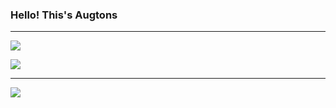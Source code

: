 ### Hello! This's Augtons

<hr>


![](https://github-readme-stats.vercel.app/api?username=augtons&show_icons=true&theme=cobalt)
    
![](https://github-readme-stats.vercel.app/api/top-langs/?username=augtons&theme=cobalt)
  

<hr>

![](https://activity-graph.herokuapp.com/graph?username=augtons&theme=github-light)
